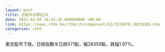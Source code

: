 ```yaml
---
layout: post
title: 日股半日跌近2%
date: 2021-03-05 10:43:18.000000000 +08:00
link: https://news.rthk.hk/rthk/ch/component/k2/1578878-20210305.htm
categories: rthk
---
```


東京股市下跌。日經指數半日跌571點，報28359點，跌幅1.97%。
